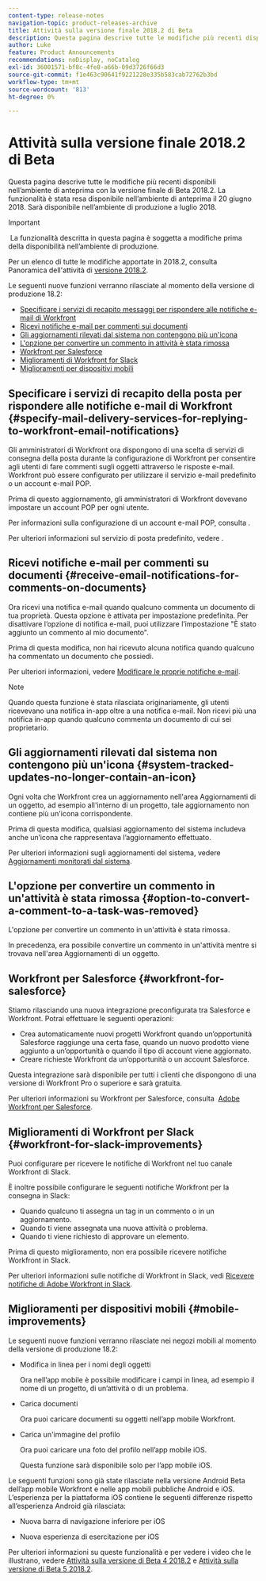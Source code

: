 ```yaml
---
content-type: release-notes
navigation-topic: product-releases-archive
title: Attività sulla versione finale 2018.2 di Beta
description: Questa pagina descrive tutte le modifiche più recenti disponibili nell’ambiente di anteprima con la versione finale di Beta 2018.2. La funzionalità è stata resa disponibile nell’ambiente di anteprima il 20 giugno 2018. Sarà disponibile nell’ambiente di produzione a luglio 2018.
author: Luke
feature: Product Announcements
recommendations: noDisplay, noCatalog
exl-id: 36001571-bf8c-4fe8-a66b-09d3726f66d3
source-git-commit: f1e463c90641f9221228e335b583cab72762b3bd
workflow-type: tm+mt
source-wordcount: '813'
ht-degree: 0%

---
```


# Attività sulla versione finale 2018.2 di Beta

Questa pagina descrive tutte le modifiche più recenti disponibili nell’ambiente di anteprima con la versione finale di Beta 2018.2. La funzionalità è stata resa disponibile nell’ambiente di anteprima il 20 giugno 2018. Sarà disponibile nell’ambiente di produzione a luglio 2018.

>[!IMPORTANT]
>
> La funzionalità descritta in questa pagina è soggetta a modifiche prima della disponibilità nell’ambiente di produzione.

Per un elenco di tutte le modifiche apportate in 2018.2, consulta  Panoramica dell&#39;attività di [versione 2018.2](../../../../product-announcements/product-releases/quarterly-release-archive/2018.2-release-activity/2018-2-release-activity-overview.md).

Le seguenti nuove funzioni verranno rilasciate al momento della versione di produzione 18.2:

* [Specificare i servizi di recapito messaggi per rispondere alle notifiche e-mail di Workfront](#specify-mail-delivery-services-for-replying-to-workfront-email-notifications)
* [Ricevi notifiche e-mail per commenti sui documenti](#receive-email-notifications-for-comments-on-documents)
* [Gli aggiornamenti rilevati dal sistema non contengono più un&#39;icona](#system-tracked-updates-no-longer-contain-an-icon)
* [L&#39;opzione per convertire un commento in attività è stata rimossa](#option-to-convert-a-comment-to-a-task-was-removed)
* [Workfront per Salesforce](#workfront-for-salesforce)
* [Miglioramenti di Workfront for Slack](#workfront-for-slack-improvements)
* [Miglioramenti per dispositivi mobili](#mobile-improvements)

## Specificare i servizi di recapito della posta per rispondere alle notifiche e-mail di Workfront {#specify-mail-delivery-services-for-replying-to-workfront-email-notifications}

Gli amministratori di Workfront ora dispongono di una scelta di servizi di consegna della posta durante la configurazione di Workfront per consentire agli utenti di fare commenti sugli oggetti attraverso le risposte e-mail. Workfront può essere configurato per utilizzare il servizio e-mail predefinito o un account e-mail POP.

Prima di questo aggiornamento, gli amministratori di Workfront dovevano impostare un account POP per ogni utente. 

Per informazioni sulla configurazione di un account e-mail POP, consulta .

Per ulteriori informazioni sul servizio di posta predefinito, vedere .

## Ricevi notifiche e-mail per commenti su documenti {#receive-email-notifications-for-comments-on-documents}

Ora ricevi una notifica e-mail quando qualcuno commenta un documento di tua proprietà. Questa opzione è attivata per impostazione predefinita. Per disattivare l’opzione di notifica e-mail, puoi utilizzare l’impostazione &quot;È stato aggiunto un commento al mio documento&quot;.

Prima di questa modifica, non hai ricevuto alcuna notifica quando qualcuno ha commentato un documento che possiedi. 

Per ulteriori informazioni, vedere [Modificare le proprie notifiche e-mail](../../../../workfront-basics/using-notifications/activate-or-deactivate-your-own-event-notifications.md).

>[!NOTE]
>
>Quando questa funzione è stata rilasciata originariamente, gli utenti ricevevano una notifica in-app oltre a una notifica e-mail. Non ricevi più una notifica in-app quando qualcuno commenta un documento di cui sei proprietario. 

## Gli aggiornamenti rilevati dal sistema non contengono più un&#39;icona {#system-tracked-updates-no-longer-contain-an-icon}

Ogni volta che Workfront crea un aggiornamento nell&#39;area Aggiornamenti di un oggetto, ad esempio all&#39;interno di un progetto, tale aggiornamento non contiene più un&#39;icona corrispondente.

Prima di questa modifica, qualsiasi aggiornamento del sistema includeva anche un’icona che rappresentava l’aggiornamento effettuato.

Per ulteriori informazioni sugli aggiornamenti del sistema, vedere [Aggiornamenti monitorati dal sistema](../../../../administration-and-setup/set-up-workfront/system-tracked-update-feeds/system-tracked-update-feeds.md).

## L&#39;opzione per convertire un commento in un&#39;attività è stata rimossa {#option-to-convert-a-comment-to-a-task-was-removed}

L&#39;opzione per convertire un commento in un&#39;attività è stata rimossa.

In precedenza, era possibile convertire un commento in un&#39;attività mentre si trovava nell&#39;area Aggiornamenti di un oggetto.

## Workfront per Salesforce {#workfront-for-salesforce}

Stiamo rilasciando una nuova integrazione preconfigurata tra Salesforce e Workfront. Potrai effettuare le seguenti operazioni:

* Crea automaticamente nuovi progetti Workfront quando un’opportunità Salesforce raggiunge una certa fase, quando un nuovo prodotto viene aggiunto a un’opportunità o quando il tipo di account viene aggiornato.
* Creare richieste Workfront da un’opportunità o un account Salesforce.

Questa integrazione sarà disponibile per tutti i clienti che dispongono di una versione di Workfront Pro o superiore e sarà gratuita.

Per ulteriori informazioni su Workfront per Salesforce, consulta  [Adobe Workfront per Salesforce](../../../../workfront-integrations-and-apps/using-workfront-with-salesforce/workfront-for-salesforce.md).

## Miglioramenti di Workfront per Slack {#workfront-for-slack-improvements}

Puoi configurare per ricevere le notifiche di Workfront nel tuo canale Workfront di Slack.

È inoltre possibile configurare le seguenti notifiche Workfront per la consegna in Slack:

* Quando qualcuno ti assegna un tag in un commento o in un aggiornamento.
* Quando ti viene assegnata una nuova attività o problema.
* Quando ti viene richiesto di approvare un elemento.

Prima di questo miglioramento, non era possibile ricevere notifiche Workfront in Slack.

Per ulteriori informazioni sulle notifiche di Workfront in Slack, vedi [Ricevere notifiche di Adobe Workfront in Slack](../../../../workfront-integrations-and-apps/using-workfront-with-slack/receive-workfront-notifications-in-slack.md).

## Miglioramenti per dispositivi mobili {#mobile-improvements}

Le seguenti nuove funzioni verranno rilasciate nei negozi mobili al momento della versione di produzione 18.2:

* Modifica in linea per i nomi degli oggetti 

  Ora nell’app mobile è possibile modificare i campi in linea, ad esempio il nome di un progetto, di un’attività o di un problema.

* Carica documenti 

  Ora puoi caricare documenti su oggetti nell’app mobile Workfront.

* Carica un&#39;immagine del profilo 

  Ora puoi caricare una foto del profilo nell’app mobile iOS.

  Questa funzione sarà disponibile solo per l’app mobile iOS.

Le seguenti funzioni sono già state rilasciate nella versione Android Beta dell’app mobile Workfront e nelle app mobili pubbliche Android e iOS. L’esperienza per la piattaforma iOS contiene le seguenti differenze rispetto all’esperienza Android già rilasciata:

* Nuova barra di navigazione inferiore per iOS 

* Nuova esperienza di esercitazione per iOS 

Per ulteriori informazioni su queste funzionalità e per vedere i video che le illustrano, vedere [Attività sulla versione di Beta 4 2018.2](../../../../product-announcements/product-releases/quarterly-release-archive/2018.2-release-activity/2018-2-beta-4-release-activity.md) e [Attività sulla versione di Beta 5 2018.2](../../../../product-announcements/product-releases/quarterly-release-archive/2018.2-release-activity/2018-2-beta-5-release-activity.md).
